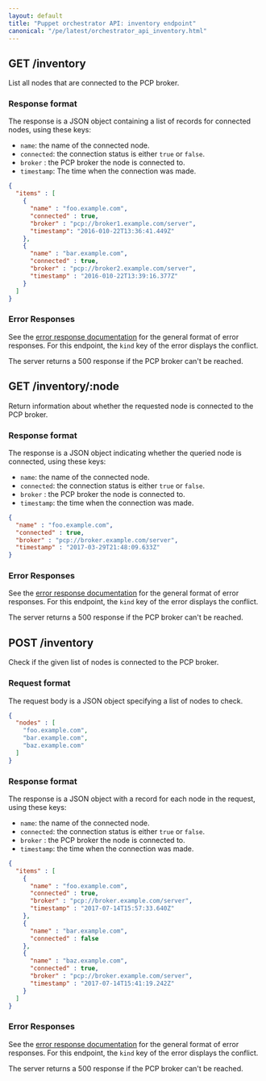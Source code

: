 ```yaml
---
layout: default
title: "Puppet orchestrator API: inventory endpoint"
canonical: "/pe/latest/orchestrator_api_inventory.html"
---
```


## GET /inventory

List all nodes that are connected to the PCP broker.

### Response format

The response is a JSON object containing a list of records for connected nodes, using these keys:

- `name`: the name of the connected node.
- `connected`: the connection status is either `true` or `false`.
- `broker` : the PCP broker the node is connected to.
- `timestamp`: The time when the connection was made.

```json
{
  "items" : [
    {
      "name" : "foo.example.com",
      "connected" : true,
      "broker" : "pcp://broker1.example.com/server",
      "timestamp": "2016-010-22T13:36:41.449Z"
    },
    {
      "name" : "bar.example.com",
      "connected" : true,
      "broker" : "pcp://broker2.example.com/server",
      "timestamp" : "2016-010-22T13:39:16.377Z"
    }
  ]
}
```

### Error Responses

See the [error response documentation](./orchestrator_api_errors.html) for the general format of error responses. For this endpoint, the `kind` key of the error displays the conflict.

The server returns a 500 response if the PCP broker can't be reached.

## GET /inventory/:node

Return information about whether the requested node is connected to the PCP broker.

### Response format

The response is a JSON object indicating whether the queried node is connected, using these keys:

- `name`: the name of the connected node.
- `connected`: the connection status is either `true` or `false`.
- `broker` : the PCP broker the node is connected to.
- `timestamp`: the time when the connection was made.

```json
{
  "name" : "foo.example.com",
  "connected" : true,
  "broker" : "pcp://broker.example.com/server",
  "timestamp" : "2017-03-29T21:48:09.633Z"
}
```

### Error Responses

See the [error response documentation](./orchestrator_api_errors.html) for the general format of error responses. For this endpoint, the `kind` key of the error displays the conflict.

The server returns a 500 response if the PCP broker can't be reached.

## POST /inventory

Check if the given list of nodes is connected to the PCP broker.

### Request format

The request body is a JSON object specifying a list of nodes to check.

```json
{
  "nodes" : [
    "foo.example.com",
    "bar.example.com",
    "baz.example.com"
  ]
}
```

### Response format

The response is a JSON object with a record for each node in the request, using these keys:

- `name`: the name of the connected node.
- `connected`: the connection status is either `true` or `false`.
- `broker` : the PCP broker the node is connected to.
- `timestamp`: the time when the connection was made.

```json
{
  "items" : [
    {
      "name" : "foo.example.com",
      "connected" : true,
      "broker" : "pcp://broker.example.com/server",
      "timestamp" : "2017-07-14T15:57:33.640Z"
    },
    {
      "name" : "bar.example.com",
      "connected" : false
    },
    {
      "name" : "baz.example.com",
      "connected" : true,
      "broker" : "pcp://broker.example.com/server",
      "timestamp" : "2017-07-14T15:41:19.242Z"
    }
  ]
}
```

### Error Responses

See the [error response documentation](./orchestrator_api_errors.html) for the general format of error responses. For this endpoint, the `kind` key of the error displays the conflict.

The server returns a 500 response if the PCP broker can't be reached.
